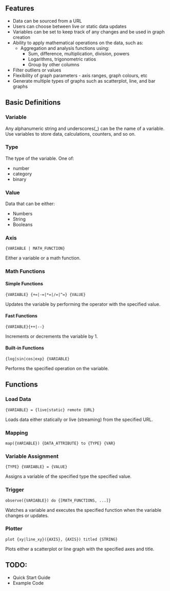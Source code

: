 ## Features
- Data can be sourced from a URL
- Users can choose between live or static data updates
- Variables can be set to keep track of any changes and be used in graph creation
- Ability to apply mathematical operations on the data, such as:
  -  Aggregation and analysis functions using:
     - Sum, difference, multiplication, division, powers	
     - Logarithms, trigonometric ratios
     - Group by other columns
- Filter outliers or values 
- Flexibility of graph parameters - axis ranges, graph colours, etc
- Generate multiple types of graphs such as scatterplot, line, and bar graphs



## Basic Definitions

### Variable
Any alphanumeric string and underscores(_) can be the name of a variable. Use variables to store data, calculations, counters, and so on. 

### Type
The type of the variable. One of:
- number
- category
- binary

### Value
Data that can be either:
- Numbers
- String
- Booleans

### Axis
```
{VARIABLE | MATH_FUNCTION}
```
Either a variable or a math function.

### Math Functions
#### Simple Functions
```
{VARIABLE} {+=|-=|*=|/=|^=} {VALUE}
```
Updates the variable by performing the operator with the specified value.

#### Fast Functions
```
{VARIABLE}{++|--}
```
Increments or decrements the variable by 1.

#### Built-in Functions
```
{log|sin|cos|exp} {VARIABLE}
```
Performs the specified operation on the variable.

## Functions

### Load Data
```
{VARIABLE} = {live|static} remote {URL}
```
Loads data either statically or live (streaming) from the specified URL.

### Mapping
```
map({VARIABLE}) {DATA_ATTRIBUTE} to {TYPE} {VAR}
```

### Variable Assignment
```
{TYPE} {VARIABLE} = {VALUE}
```
Assigns a variable of the specified type the specified value.

### Trigger
```
observe({VARIABLE}) do {[MATH_FUNCTIONS, ...]}
```
Watches a variable and executes the specified function when the variable changes or updates. 

### Plotter 
```
plot {xy|line_xy}({AXIS}, {AXIS}) titled {STRING}
```
Plots either a scatterplot or line graph with the specified axes and title. 

## TODO:
- Quick Start Guide
- Example Code